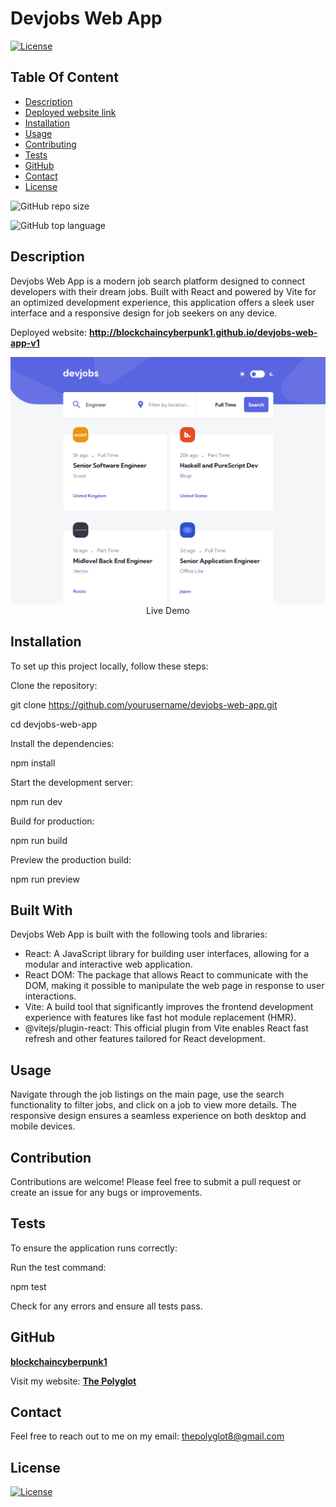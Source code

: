 # Devjobs Web App

  [![License](https://img.shields.io/static/v1?label=License&message=MIT&color=blue&?style=plastic&logo=appveyor)](https://opensource.org/license/MIT)



## Table Of Content

- [Description](#description)
- [Deployed website link](#deployedWebsite)
- [Installation](#installation)
- [Usage](#usage)
- [Contributing](#contribution)
- [Tests](#tests)
- [GitHub](#github)
- [Contact](#contact)
- [License](#license)




![GitHub repo size](https://img.shields.io/github/repo-size/blockchaincyberpunk1/devjobs-web-app-v1r?style=plastic)

  ![GitHub top language](https://img.shields.io/github/languages/top/blockchaincyberpunk1/devjobs-web-app-v1?style=plastic)



## Description

  Devjobs Web App is a modern job search platform designed to connect developers with their dream jobs. Built with React and powered by Vite for an optimized development experience, this application offers a sleek user interface and a responsive design for job seekers on any device.





<p>Deployed website: <strong><a href="http://blockchaincyberpunk1.github.io/devjobs-web-app-v1">http://blockchaincyberpunk1.github.io/devjobs-web-app-v1</a></strong>





<p align="center">
  <img alt="Live Demo" [Screenshot] src="./screenshot.png"><br>
Live Demo
</p>





## Installation

To set up this project locally, follow these steps:

Clone the repository:

git clone https://github.com/yourusername/devjobs-web-app.git

cd devjobs-web-app

Install the dependencies:

npm install

Start the development server:

npm run dev

Build for production:

npm run build

Preview the production build:

npm run preview


## Built With

Devjobs Web App is built with the following tools and libraries: <ul><li>React: A JavaScript library for building user interfaces, allowing for a modular and interactive web application.</li> <li>React DOM: The package that allows React to communicate with the DOM, making it possible to manipulate the web page in response to user interactions.</li> <li>Vite: A build tool that significantly improves the frontend development experience with features like fast hot module replacement (HMR).</li> <li>@vitejs/plugin-react: This official plugin from Vite enables React fast refresh and other features tailored for React development.</li></ul>





## Usage
 
Navigate through the job listings on the main page, use the search functionality to filter jobs, and click on a job to view more details. The responsive design ensures a seamless experience on both desktop and mobile devices.




## Contribution
 
Contributions are welcome! Please feel free to submit a pull request or create an issue for any bugs or improvements.





## Tests
 
To ensure the application runs correctly:

Run the test command:

npm test

Check for any errors and ensure all tests pass.




## GitHub

<a href="https://github.com/blockchaincyberpunk1"><strong>blockchaincyberpunk1</a></strong>



<p>Visit my website: <strong><a href="http://blockchaincyberpunk1.github.io/thepolyglot">The Polyglot</a></strong></p>





## Contact

Feel free to reach out to me on my email:
thepolyglot8@gmail.com





## License

[![License](https://img.shields.io/static/v1?label=Licence&message=MIT&color=blue)](https://opensource.org/license/MIT)

